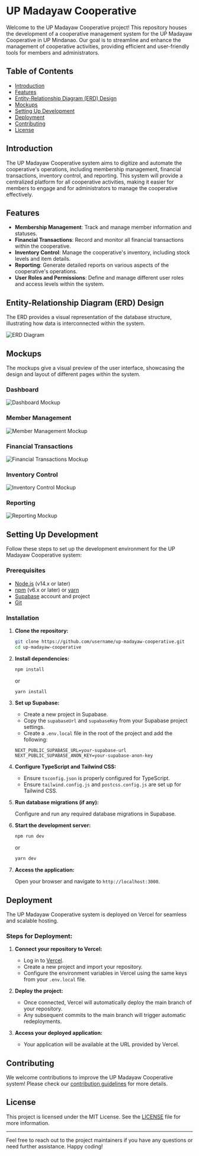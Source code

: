 # UP Madayaw Cooperative

Welcome to the UP Madayaw Cooperative project! This repository houses the development of a cooperative management system for the UP Madayaw Cooperative in UP Mindanao. Our goal is to streamline and enhance the management of cooperative activities, providing efficient and user-friendly tools for members and administrators.

## Table of Contents

- [Introduction](#introduction)
- [Features](#features)
- [Entity-Relationship Diagram (ERD) Design](#entity-relationship-diagram-erd-design)
- [Mockups](#mockups)
- [Setting Up Development](#setting-up-development)
- [Deployment](#deployment)
- [Contributing](#contributing)
- [License](#license)

## Introduction

The UP Madayaw Cooperative system aims to digitize and automate the cooperative's operations, including membership management, financial transactions, inventory control, and reporting. This system will provide a centralized platform for all cooperative activities, making it easier for members to engage and for administrators to manage the cooperative effectively.

## Features

- **Membership Management**: Track and manage member information and statuses.
- **Financial Transactions**: Record and monitor all financial transactions within the cooperative.
- **Inventory Control**: Manage the cooperative's inventory, including stock levels and item details.
- **Reporting**: Generate detailed reports on various aspects of the cooperative's operations.
- **User Roles and Permissions**: Define and manage different user roles and access levels within the system.

## Entity-Relationship Diagram (ERD) Design

The ERD provides a visual representation of the database structure, illustrating how data is interconnected within the system.

![ERD Diagram](path_to_erd_image)

## Mockups

The mockups give a visual preview of the user interface, showcasing the design and layout of different pages within the system.

### Dashboard
![Dashboard Mockup](path_to_dashboard_mockup_image)

### Member Management
![Member Management Mockup](path_to_member_management_mockup_image)

### Financial Transactions
![Financial Transactions Mockup](path_to_financial_transactions_mockup_image)

### Inventory Control
![Inventory Control Mockup](path_to_inventory_control_mockup_image)

### Reporting
![Reporting Mockup](path_to_reporting_mockup_image)

## Setting Up Development

Follow these steps to set up the development environment for the UP Madayaw Cooperative system:

### Prerequisites

- [Node.js](https://nodejs.org/) (v14.x or later)
- [npm](https://www.npmjs.com/) (v6.x or later) or [yarn](https://yarnpkg.com/)
- [Supabase](https://supabase.com/) account and project
- [Git](https://git-scm.com/)

### Installation

1. **Clone the repository:**

    ```sh
    git clone https://github.com/username/up-madayaw-cooperative.git
    cd up-madayaw-cooperative
    ```

2. **Install dependencies:**

    ```sh
    npm install
    ```

    or

    ```sh
    yarn install
    ```

3. **Set up Supabase:**

    - Create a new project in Supabase.
    - Copy the `supabaseUrl` and `supabaseKey` from your Supabase project settings.
    - Create a `.env.local` file in the root of the project and add the following:

    ```env
    NEXT_PUBLIC_SUPABASE_URL=your-supabase-url
    NEXT_PUBLIC_SUPABASE_ANON_KEY=your-supabase-anon-key
    ```

4. **Configure TypeScript and Tailwind CSS:**

    - Ensure `tsconfig.json` is properly configured for TypeScript.
    - Ensure `tailwind.config.js` and `postcss.config.js` are set up for Tailwind CSS.

5. **Run database migrations (if any):**

    Configure and run any required database migrations in Supabase.

6. **Start the development server:**

    ```sh
    npm run dev
    ```

    or

    ```sh
    yarn dev
    ```

7. **Access the application:**

    Open your browser and navigate to `http://localhost:3000`.

## Deployment

The UP Madayaw Cooperative system is deployed on Vercel for seamless and scalable hosting.

### Steps for Deployment:

1. **Connect your repository to Vercel:**

    - Log in to [Vercel](https://vercel.com/).
    - Create a new project and import your repository.
    - Configure the environment variables in Vercel using the same keys from your `.env.local` file.

2. **Deploy the project:**

    - Once connected, Vercel will automatically deploy the main branch of your repository.
    - Any subsequent commits to the main branch will trigger automatic redeployments.

3. **Access your deployed application:**

    - Your application will be available at the URL provided by Vercel.

## Contributing

We welcome contributions to improve the UP Madayaw Cooperative system! Please check our [contribution guidelines](CONTRIBUTING.md) for more details.

## License

This project is licensed under the MIT License. See the [LICENSE](LICENSE) file for more information.

---

Feel free to reach out to the project maintainers if you have any questions or need further assistance. Happy coding!
